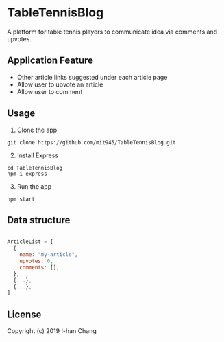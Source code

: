 # TableTennisBlog

A platform for table tennis players to communicate idea via comments and upvotes.

## Application Feature

- Other article links suggested under each article page
- Allow user to upvote an article
- Allow user to comment

## Usage

1. Clone the app

```
git clone https://github.com/mit945/TableTennisBlog.git
```

2. Install Express

```
cd TableTennisBlog
npm i express
```

3. Run the app

```
npm start
```

## Data structure

```javascript

ArticleList = [
  {
	name: "my-article",
	upvotes: 0,
	comments: [],
  },
  {...},
  {...},
]

```

## License

Copyright (c) 2019 I-han Chang

